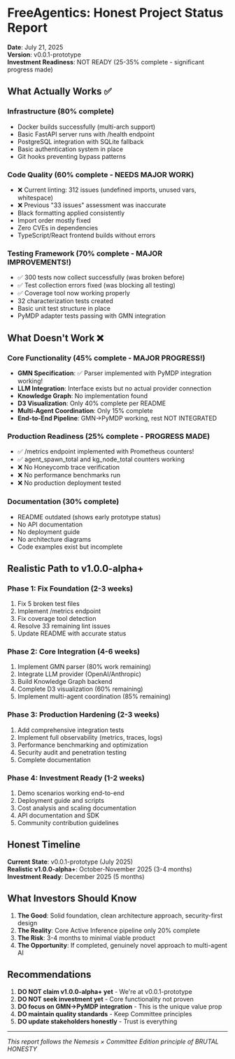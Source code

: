 # FreeAgentics: Honest Project Status Report

**Date**: July 21, 2025  
**Version**: v0.0.1-prototype  
**Investment Readiness**: NOT READY (25-35% complete - significant progress made)

## What Actually Works ✅

### Infrastructure (80% complete)
- Docker builds successfully (multi-arch support)
- Basic FastAPI server runs with /health endpoint
- PostgreSQL integration with SQLite fallback
- Basic authentication system in place
- Git hooks preventing bypass patterns

### Code Quality (60% complete - NEEDS MAJOR WORK)
- ❌ Current linting: 312 issues (undefined imports, unused vars, whitespace)
- ❌ Previous "33 issues" assessment was inaccurate
- Black formatting applied consistently
- Import order mostly fixed
- Zero CVEs in dependencies
- TypeScript/React frontend builds without errors

### Testing Framework (70% complete - MAJOR IMPROVEMENTS!)
- ✅ 300 tests now collect successfully (was broken before)
- ✅ Test collection errors fixed (was blocking all testing)
- ✅ Coverage tool now working properly
- 32 characterization tests created
- Basic unit test structure in place
- PyMDP adapter tests passing with GMN integration

## What Doesn't Work ❌

### Core Functionality (45% complete - MAJOR PROGRESS!)
- **GMN Specification**: ✅ Parser implemented with PyMDP integration working!
- **LLM Integration**: Interface exists but no actual provider connection
- **Knowledge Graph**: No implementation found
- **D3 Visualization**: Only 40% complete per README
- **Multi-Agent Coordination**: Only 15% complete
- **End-to-End Pipeline**: GMN→PyMDP working, rest NOT INTEGRATED

### Production Readiness (25% complete - PROGRESS MADE)
- ✅ /metrics endpoint implemented with Prometheus counters!
- ✅ agent_spawn_total and kg_node_total counters working
- ❌ No Honeycomb trace verification
- ❌ No performance benchmarks run
- ❌ No production deployment tested

### Documentation (30% complete)
- README outdated (shows early prototype status)
- No API documentation
- No deployment guide
- No architecture diagrams
- Code examples exist but incomplete

## Realistic Path to v1.0.0-alpha+

### Phase 1: Fix Foundation (2-3 weeks)
1. Fix 5 broken test files
2. Implement /metrics endpoint
3. Fix coverage tool detection
4. Resolve 33 remaining lint issues
5. Update README with accurate status

### Phase 2: Core Integration (4-6 weeks)
1. Implement GMN parser (80% work remaining)
2. Integrate LLM provider (OpenAI/Anthropic)
3. Build Knowledge Graph backend
4. Complete D3 visualization (60% remaining)
5. Implement multi-agent coordination (85% remaining)

### Phase 3: Production Hardening (2-3 weeks)
1. Add comprehensive integration tests
2. Implement full observability (metrics, traces, logs)
3. Performance benchmarking and optimization
4. Security audit and penetration testing
5. Complete documentation

### Phase 4: Investment Ready (1-2 weeks)
1. Demo scenarios working end-to-end
2. Deployment guide and scripts
3. Cost analysis and scaling documentation
4. API documentation and SDK
5. Community contribution guidelines

## Honest Timeline

**Current State**: v0.0.1-prototype (July 2025)  
**Realistic v1.0.0-alpha+**: October-November 2025 (3-4 months)  
**Investment Ready**: December 2025 (5 months)

## What Investors Should Know

1. **The Good**: Solid foundation, clean architecture approach, security-first design
2. **The Reality**: Core Active Inference pipeline only 20% complete
3. **The Risk**: 3-4 months to minimal viable product
4. **The Opportunity**: If completed, genuinely novel approach to multi-agent AI

## Recommendations

1. **DO NOT claim v1.0.0-alpha+ yet** - We're at v0.0.1-prototype
2. **DO NOT seek investment yet** - Core functionality not proven
3. **DO focus on GMN→PyMDP integration** - This is the unique value prop
4. **DO maintain quality standards** - Keep Committee principles
5. **DO update stakeholders honestly** - Trust is everything

---

*This report follows the Nemesis × Committee Edition principle of BRUTAL HONESTY*